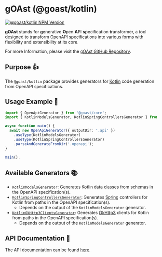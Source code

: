 # gOAst (@goast/kotlin)

[![@goast/kotlin NPM Version](https://img.shields.io/npm/v/%40goast%2Fkotlin?logo=npm&label=%40goast%2Fkotlin)](https://www.npmjs.com/package/@goast/kotlin)

**gOAst** stands for **g**enerative **O**pen **A**PI **s**pecification **t**ransformer, a tool designed to transform
OpenAPI specifications into various forms with flexibility and extensibility at its core.

For more Information, please visit the [gOAst GitHub Repository](https://github.com/MaSch0212/goast/blob/main).

## Purpose 👍

The `@goast/kotlin` package provides generators for [Kotlin](https://kotlinlang.org/) code generation from OpenAPI
specifications.

## Usage Example 🚀

```typescript
import { OpenApiGenerator } from '@goast/core';
import { KotlinModelsGenerator, KotlinSpringControllersGenerator } from '@goast/kotlin';

async function main() {
  await new OpenApiGenerator({ outputDir: '.api' })
    .useType(KotlinModelsGenerator)
    .useType(KotlinSpringControllersGenerator)
    .parseAndGenerateFromDir('.openapi');
}

main();
```

## Available Generators 📚

- [`KotlinModelsGenerator`](https://github.com/MaSch0212/goast/wiki/Kotlin%20Models%20Generator): Generates Kotlin data
  classes from schemas in the OpenAPI specification(s).
- [`KotlinSpringControllersGenerator`](https://github.com/MaSch0212/goast/wiki/Kotlin%20Spring%20Controllers%20Generator):
  Generates [Spring](https://spring.io/) controllers for Kotlin from paths in the OpenAPI specification(s).
  - Depends on the output of the `KotlinModelsGenerator` generator.
- [`KotlinOkHttp3ClientsGenerator`](https://github.com/MaSch0212/goast/wiki/Kotlin%20OkHttp3%20Clients%20Generator):
  Generates [OkHttp3](https://square.github.io/okhttp/) clients for Kotlin from paths in the OpenAPI specification(s).
  - Depends on the output of the `KotlinModelsGenerator` generator.

## API Documentation 📖

The API documentation can be found [here](https://github.com/MaSch0212/goast/wiki/Kotlin%20Generators).
